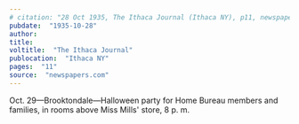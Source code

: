 ```yaml
---
# citation: "28 Oct 1935, The Ithaca Journal (Ithaca NY), p11, newspapers.com"
pubdate:  "1935-10-28"
author: 
title: 
voltitle:  "The Ithaca Journal"
publocation:  "Ithaca NY"
pages:  "11"
source:  "newspapers.com"
---
```

Oct. 29—Brooktondale—Halloween party for Home Bureau members and families, in rooms above Miss Mills' store, 8 p. m.
